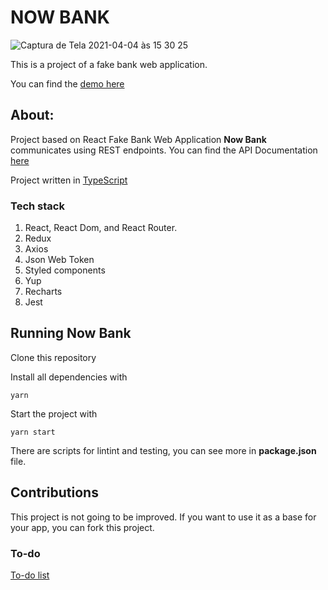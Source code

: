 # NOW BANK


![Captura de Tela 2021-04-04 às 15 30 25](https://user-images.githubusercontent.com/39349326/113518120-a99a7780-955a-11eb-90c2-27482d9765cf.png)


This is a project of a fake bank web application.

You can find the [demo here](https://now-bank.vercel.app/)

## About:

Project based on React
Fake Bank Web Application
**Now Bank** communicates using REST endpoints. You can find the API Documentation [here](https://accenture-java-desafio.herokuapp.com/swagger-ui.html#/)

Project written in [TypeScript](https://www.typescriptlang.org/)

### Tech stack

 1. React, React Dom, and React Router.
 2. Redux
 3. Axios
 4. Json Web Token
 5. Styled components
 6. Yup
 7. Recharts
 8. Jest

## Running Now Bank

Clone this repository

Install all dependencies with

`yarn`

Start the project with

`yarn start`

There are scripts for lintint and testing, you can see more in **package.json** file.

## Contributions
This project is not going to be improved. If you want to use it as a base for your app, you can fork this project.


### To-do


[To-do list](https://www.notion.so/4fd8d715429a49d8b7eb60a59b9419bf?v=6681c14727c44ffca73603024ee366d1)
